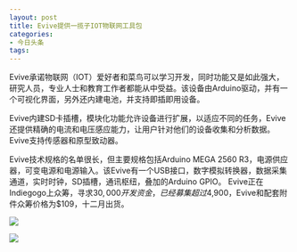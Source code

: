 ```yaml
---
layout: post
title: Evive提供一揽子IOT物联网工具包
categories:
- 今日头条
tags:
---
```

Evive承诺物联网（IOT）爱好者和菜鸟可以学习开发，同时功能又是如此强大，研究人员，专业人士和教育工作者都能从中受益。该设备由Arduino驱动，并有一个可视化界面，另外还内建电池，并支持即插即用设备。

Evive内建SD卡插槽，模块化功能允许设备进行扩展，以适应不同的任务，Evive还提供精确的电流和电压感应能力，让用户针对他们的设备收集和分析数据。 Evive支持传感器和原型致动器。

Evive技术规格的名单很长，但主要规格包括Arduino MEGA 2560 R3，电源供应器，可变电源和电源输入。该Evive有一个USB接口，数字模拟转换器，数据采集通道，实时时钟，SD插槽，通讯枢纽，叠加的Arduino GPIO。 Evive正在Indiegogo上众筹，寻求$30,000开发资金，已经募集超过$4,900，Evive和配套附件众筹价格为$109，十二月出货。

![](http://p2.pstatp.com/large/a7500015bca95e5cef0)

![](http://p3.pstatp.com/large/a7500015bcdc9d23497)